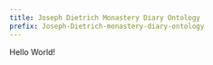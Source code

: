 ```yaml
---
title: Joseph Dietrich Monastery Diary Ontology
prefix: Joseph-Dietrich-monastery-diary-ontology
---
```


Hello World!